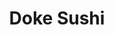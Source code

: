 ---
layout: place
title: "Doke Sushi"
permalink: /california/murphys/doke-sushi.html
stateAbbr: CA
stateName: California
cityName: Murphys
seo:
  name: "Doke Sushi"
  type: Restaurant
  links: null
description: "Looking for sushi in Murphys, California? Check out Doke Sushi for a delightful Japanese dining experience. Enjoy a variety of sushi and other dishes in a we..."
place_id: ChIJVQXJsD68kIARU61bYFucxoA
photos:
  - name: >-
      places/ChIJVQXJsD68kIARU61bYFucxoA/photos/AeeoHcJnSD1keCK5Hpk4gjSim447Iz8K23ZgaiF6SYWQV9uQ6OLq6HYLvriwRqMyvOuGqZVxXK_FstA2dQ_YqfdEZPXqcWzV9l_9mDp2J1eGh-H-uYtoTj7SCfi7nnHpCgucDdSFUPQjY7rBkdygvoYr7ThwYZ-OnQBqB85JNGr79qhgZcx1_DK7Xv3MVqgnhyUD-jSs4VRHejdlOjoSK_bun6aBZl4Vu5gFE7Eq_BtPPQehjD3AHm9Rhg71QOOHSTRHRs6rjBjRvoO27vq92ynLGj4RJ3DF0u2xLII6UqIaTUO-10CSh1w4BjP-HrX4jCNFjJWFswwsxNtFJUaEt-i8KyZk9ySXGJJrNj37j9MlqY8EnoFcR0wsKZLGxiSPIxo_fyN2Aj7VoSlj8o9GLF75aFfqh89dtNVlxOUNV1jcoNxj1g
    widthPx: 1620
    heightPx: 1080
    authorAttributions:
      - displayName: Joseph Nguyen, G Tour Photos
        uri: https://maps.google.com/maps/contrib/116628017237318634822
        photoUri: >-
          https://lh3.googleusercontent.com/a-/ALV-UjU-eupKY95FqK2jjhCT89u_lVTrXiw8GyFsMMk1LuitLNO32ts=s100-p-k-no-mo
    flagContentUri: >-
      https://www.google.com/local/imagery/report/?cb_client=maps_api_places.places_api&image_key=!1e10!2sCIHM0ogKEICAgIC437S3Ng&hl=en-US
    googleMapsUri: >-
      https://www.google.com/maps/place//data=!3m4!1e2!3m2!1sCIHM0ogKEICAgIC437S3Ng!2e10!4m2!3m1!1s0x8090bc3eb0c90555:0x80c69c5b605bad53
  - name: >-
      places/ChIJVQXJsD68kIARU61bYFucxoA/photos/AeeoHcLQiPswvJ39MbEBW8GvHQaZz9onqZdgtie1pDilJ3iCoVDzhREYweKrPVFZv99JVZaAQJVGVfpygaKcsFnfcchSJPvvYdvHISpyNZ79y8r85FoPTXNyTsasT6uRJJHi5TGXtfVyMDoHLrk0aEqx8Jzh8QhZBRrZHxqOSEOLJbpnccEUUTcJdLyY344OpvzBzqdgxwwEQieYz3XL6482xs5G_1TheihTbrG2MONzHqz54fVdO6DMrkIfG2A2Dc_4oNAMBIN2l6I1Irq4uGsIoV7mxNYZKIfjxr1wzfVONzrUAljHm46k8yMeKd6jHhxrvy8WMhJpnqYDT_sh3s-j3cV7igCy9SOZ0f_fDeOCn_1slECHxfNW5AIN8g7Ya-azxqdn12ggcQAhYk_bMJjYu7-ATlMzfOI6FyuqlsQzfjUbVzcO
    widthPx: 3264
    heightPx: 1836
    authorAttributions:
      - displayName: Shannon Prindiville
        uri: https://maps.google.com/maps/contrib/105728180427946588552
        photoUri: >-
          https://lh3.googleusercontent.com/a-/ALV-UjW2gR8SfVn6YCuqzwdMa5d-SkfmULncjIFwrTGj5DPZeC7PoI1_=s100-p-k-no-mo
    flagContentUri: >-
      https://www.google.com/local/imagery/report/?cb_client=maps_api_places.places_api&image_key=!1e10!2sCIHM0ogKEICAgID44L3TrgE&hl=en-US
    googleMapsUri: >-
      https://www.google.com/maps/place//data=!3m4!1e2!3m2!1sCIHM0ogKEICAgID44L3TrgE!2e10!4m2!3m1!1s0x8090bc3eb0c90555:0x80c69c5b605bad53
  - name: >-
      places/ChIJVQXJsD68kIARU61bYFucxoA/photos/AeeoHcKk5N3hFQXW4EUZ2qZ6mA4iRD_e8mSyatRqOdYCJvUzGKED50YIeoNLSPP6HKZtVQh0iMSHKwWLzE1kbN-MP80jXmpcvG9OEFeWyp4uIfq2FDj_3-jYdw-ABytiOV7ef_BXvgI3Tl98CSYtyzNxxhupZpFJppf1XLHegnVRjNEkZYRFuC38pFGhZjNrdTIuUbGazlgrAPMZ44WMFA6M0hlPUaXC3j8dCABRrME954bPl7xG4JIagjrPt75-uEJVL04LkAWcQtQMA9HncLXk4O5I5B1bkJgtws4StQl_TWjC3F6U_2o63pnU9WpFtaF7cxTt6CkGnFEttMvER1lFfBUY18zzwBgFDh0XRkHa3T7Qtqsrpdh7h5ApdNUOEae5xRJRKPKY0vK_T-3yb09GhxH1kyaOgnVpIvB6u3FE5RBAyz07
    widthPx: 4032
    heightPx: 3024
    authorAttributions:
      - displayName: Jamie Mayne
        uri: https://maps.google.com/maps/contrib/116559420492766883714
        photoUri: >-
          https://lh3.googleusercontent.com/a-/ALV-UjUXUO0g_FA5qXwkUjhiCtlYRdaFYW7dbIUPGO1RTwaDq85UhGCjXg=s100-p-k-no-mo
    flagContentUri: >-
      https://www.google.com/local/imagery/report/?cb_client=maps_api_places.places_api&image_key=!1e10!2sCIHM0ogKEICAgIDX2I-1-AE&hl=en-US
    googleMapsUri: >-
      https://www.google.com/maps/place//data=!3m4!1e2!3m2!1sCIHM0ogKEICAgIDX2I-1-AE!2e10!4m2!3m1!1s0x8090bc3eb0c90555:0x80c69c5b605bad53
  - name: >-
      places/ChIJVQXJsD68kIARU61bYFucxoA/photos/AeeoHcJrHx3x8NzdQClVTmEmhVmDZQdZdZSZtJk787VDQcZWsrbUXjQ4wmKEmlXeNlrbWh9X8UY3nSaNWHeoBUf92XUdb76HaSLmCIj3jzoN73ZuaHWxUzgeuE0o6GUF8-2l1tayuysUNsZI45dJMRy20rqjHFZvxjW4blOtQ5qbv-CoY8KlVR95yTNxI1MgM9digHiNBFE3TaZLI3DNQRDLtNf77k1Ydy6VbVqjlB6sl7rX-6xTT32xseYDFlrZeKGvlpXOWFlwtoflYmxeOyOnyObbAHxVnkbpqJsPiQOOkBsP0BLCnFcoZQIIDvI7Fkug-Vm9YVMcR0EMQq9ts-PrBxSDghwgX_mnkBgwuDWD4Z9_SyRz3cPMVDgb7DKmGgAJt2yfll698cQhFAu8UZfj8gdXSSFr-EP6hF59wHRKuCF7TVPi
    widthPx: 3023
    heightPx: 1816
    authorAttributions:
      - displayName: patty 007
        uri: https://maps.google.com/maps/contrib/104450951412412698599
        photoUri: >-
          https://lh3.googleusercontent.com/a-/ALV-UjWWjhlaDoNE86oJT7UeSAIbJeh1wj42DBZ4CtpY98iAKY1a-PdqkA=s100-p-k-no-mo
    flagContentUri: >-
      https://www.google.com/local/imagery/report/?cb_client=maps_api_places.places_api&image_key=!1e10!2sCIHM0ogKEICAgICu26nzsgE&hl=en-US
    googleMapsUri: >-
      https://www.google.com/maps/place//data=!3m4!1e2!3m2!1sCIHM0ogKEICAgICu26nzsgE!2e10!4m2!3m1!1s0x8090bc3eb0c90555:0x80c69c5b605bad53
  - name: >-
      places/ChIJVQXJsD68kIARU61bYFucxoA/photos/AeeoHcJx4bpMFB9on3GGFCgwujNk9NSpHAR9Cix_JKakacqCIQLXIfFUfZ_uyiI5867VzFfVVVheQ1d1caU9CTDzGZ4YtbBiXUg25pwFMYHHrAD4oBzyWSpxe67JUe1_0fX6p3uU2rjuD84Id_WSikXciTjcBfLP7QPdBgpYiBzzbo8oIp6KLYr0NxqsZoUp5o_e0bQRGmwbVOYa9rPEODh2K7MofSYe2fUJ0D8rKxnlYOspB29NsLv9mhEL5YtGq12tioeotRi7h4Eo49kUFeuFb6EaeMq_dtBOuaC2rRQ-PX_71SW7Gl3SeIynmSxluRAx81Gt_FPYUVP7df89iVJw8qevOKhZi_i9i1ERT_TrS8D36XlkjlM38zqk_DDTtsNSRFXs412pkY82iBoxc9ao_MG2q0oe3N7yqwuFGsTMqlIkGxA
    widthPx: 1620
    heightPx: 1080
    authorAttributions:
      - displayName: Joseph Nguyen, G Tour Photos
        uri: https://maps.google.com/maps/contrib/116628017237318634822
        photoUri: >-
          https://lh3.googleusercontent.com/a-/ALV-UjU-eupKY95FqK2jjhCT89u_lVTrXiw8GyFsMMk1LuitLNO32ts=s100-p-k-no-mo
    flagContentUri: >-
      https://www.google.com/local/imagery/report/?cb_client=maps_api_places.places_api&image_key=!1e10!2sCIHM0ogKEICAgIC438S1lAE&hl=en-US
    googleMapsUri: >-
      https://www.google.com/maps/place//data=!3m4!1e2!3m2!1sCIHM0ogKEICAgIC438S1lAE!2e10!4m2!3m1!1s0x8090bc3eb0c90555:0x80c69c5b605bad53
  - name: >-
      places/ChIJVQXJsD68kIARU61bYFucxoA/photos/AeeoHcIWRfJQ6axAsUC6qy_YJVjeXSVMiz8VC9gKFkJAWPUQsvmGSNtqIqMivcBGe5LjvW3xZKUFhdYaZuiads7mjpHde7f54_i8JiKR3z2EbFH1FeJ0sMlwR8Aw8NGe_5cJVtUqK1imXBV_tg1Mm7EIOaeJEntZHxNCHP6F0OQvtUo4y6Li24n76x4Txzyknc2N5bzZimG3WgoQE9b2TynR44692Fe-CnTA3eRoQ8TiBOQ3sLJvpccnXiSeMMdemBqRm8NYSlop6ipa3IgEe9lUOFIlKz_rh9WGD_IgOnzvSyd7rx-hEqu7w3eJAfdhZryNAleel5rnWqfv8F3ha2ZMPsWQ5C0VsafCjLXvwod5uOKwcC0Q1SyWVGPnvj7JEjPVKzhsS9tMYqouyqxp_H9DL_nXTlwiHSI1tWw58TieY0k
    widthPx: 1836
    heightPx: 3264
    authorAttributions:
      - displayName: Michael Cross
        uri: https://maps.google.com/maps/contrib/111392064057607121862
        photoUri: >-
          https://lh3.googleusercontent.com/a-/ALV-UjVEK6H6UWJzoQVzs0axzyEh2ngD3OWC6wR2Hlik_n3Y7R13BPLibw=s100-p-k-no-mo
    flagContentUri: >-
      https://www.google.com/local/imagery/report/?cb_client=maps_api_places.places_api&image_key=!1e10!2sCIHM0ogKEICAgIC4prKaYg&hl=en-US
    googleMapsUri: >-
      https://www.google.com/maps/place//data=!3m4!1e2!3m2!1sCIHM0ogKEICAgIC4prKaYg!2e10!4m2!3m1!1s0x8090bc3eb0c90555:0x80c69c5b605bad53
  - name: >-
      places/ChIJVQXJsD68kIARU61bYFucxoA/photos/AeeoHcK99PLu-nQmsd_IW5vwK0A6iQKmNa0lj90D10b-FTzOZzU5JpEMDtgUxkh0n2s2uQdhx6MZifzu3emcV-o9SLJOJCA7ag8_sX_r2ygupZhPKQAubGdrJHyqBhzSBx3SWjkRFCggyfiodK8ys0J74ATziJ_-mRd1X50Kl3XEPU2eMRZ-zB038-2dOz8_mo4DCIYOddo8Q-uZGxUaLFE4bbBgQk0QDqpnNauq3YCRGue3O1q6FMs6KpdrCDqCKn0hUItRREt-zQgn_ARC-jKFwZki8zvObHogfvioOf3jcCOffui-A3QZKH5_n1qMEqE5MT50dxlQ85wVXc67KmMvvcmGbbe_WEzqWczuHgVDrAmkXLFW0QhsrUeGLqYlvdOO1qKiGBbsV-k3mnSgyxg12qNI3brCAlF1gPFfhjRWx_A
    widthPx: 3024
    heightPx: 4032
    authorAttributions:
      - displayName: Kayne Phillips
        uri: https://maps.google.com/maps/contrib/100855204555284229558
        photoUri: >-
          https://lh3.googleusercontent.com/a/ACg8ocJIcooQMt8Bn0A4pTAmBiRJPWNqdihNL_xc64_WV51S55j8UQ=s100-p-k-no-mo
    flagContentUri: >-
      https://www.google.com/local/imagery/report/?cb_client=maps_api_places.places_api&image_key=!1e10!2sCIHM0ogKEICAgIDxvMijMg&hl=en-US
    googleMapsUri: >-
      https://www.google.com/maps/place//data=!3m4!1e2!3m2!1sCIHM0ogKEICAgIDxvMijMg!2e10!4m2!3m1!1s0x8090bc3eb0c90555:0x80c69c5b605bad53
  - name: >-
      places/ChIJVQXJsD68kIARU61bYFucxoA/photos/AeeoHcIHiebj_OAyY-CsgVcRMbOVnyuYIBL8aUyJA-CihhpmEGyhhkYsoy1sJaxdNTjB-oDc44c3JeDFsOLO2dGlDPdE_qwdbN_mtoo4JAakE837LLKUACV2urhCwH89m0DeWWviodL66hzj8KobhLmtelDNAl_fLKldbVNF5p1GMUZrbgJFbb1vXuuwTBDLoTtqwYAQsAwp3_ircDn0TOVv6c4yeA-1YetKIq5t-hvQGGIob1Wj9EMsm_rBBPRx5obkPigGr0fCqdDA6NK3huiItGvOlioakDtfYroajZvWlMbIKeq9Dq7vXjTrAVAa2IrKmkUPUvcCs-82iEW9maVtCofQyUAiZn7VC9yeSqEYFDrSkTGUi2CqYQi9HoHbqYNPaSRDNvoDZY3BbjOGFYS-Cy3qNzuG5bwQMIlSe1j0zZpIPg
    widthPx: 3036
    heightPx: 4048
    authorAttributions:
      - displayName: Kip Machado
        uri: https://maps.google.com/maps/contrib/103406031091814062440
        photoUri: >-
          https://lh3.googleusercontent.com/a-/ALV-UjUiz1DpN4WiBlo7jidWE1yweifkA7wKBcskw-rM3ibpbzXmqNGYQQ=s100-p-k-no-mo
    flagContentUri: >-
      https://www.google.com/local/imagery/report/?cb_client=maps_api_places.places_api&image_key=!1e10!2sCIHM0ogKEICAgID4meXOXw&hl=en-US
    googleMapsUri: >-
      https://www.google.com/maps/place//data=!3m4!1e2!3m2!1sCIHM0ogKEICAgID4meXOXw!2e10!4m2!3m1!1s0x8090bc3eb0c90555:0x80c69c5b605bad53
  - name: >-
      places/ChIJVQXJsD68kIARU61bYFucxoA/photos/AeeoHcJjLny4aDirZNGIIMI77DQLxyGP0rA61wtg6UyuJM2vctiz3vhw44-ZGxDgELmondupVRtgu_hcKlvfsK6PblczqGJrLhLMUJ-8ZgdwzKrZzrDGRRDZTvST0i2Wwhz_mt5Ii9SAstYNq5Qc4OuBk3Vfxv3UE4sNy6ovfl_FCctNYMOg5c0I_-lxK3jj9dQZ4WLq3baEss436-wvFazCEhhgjkuKODXoVBH1XgGiMvnwLCAOLzTGD1RYKcTVjzlqCp4I89EWuRGGgvd4d9We2nAJksjEtVljZfnvVW3RDbL81xtTz9k7vra6e_NUb3JRhM5GAz6ZtIKxtDC96oxuOwbPcJtbrqTTkISl7TnWeumUl1q9my9yvf_hGzfO_vq47takM9NgSjDbQYJ4neeMMahaU4RRbzidAyCZiWI4Dhv83Q
    widthPx: 4160
    heightPx: 3120
    authorAttributions:
      - displayName: Zach Isnec
        uri: https://maps.google.com/maps/contrib/114798471821285887995
        photoUri: >-
          https://lh3.googleusercontent.com/a/ACg8ocIdWWEZfDmUdxi-SgSBQzwpJbY3-w1kjMcp3QagJQIr5dzSh5XJ=s100-p-k-no-mo
    flagContentUri: >-
      https://www.google.com/local/imagery/report/?cb_client=maps_api_places.places_api&image_key=!1e10!2sCIHM0ogKEICAgID4hKi_DA&hl=en-US
    googleMapsUri: >-
      https://www.google.com/maps/place//data=!3m4!1e2!3m2!1sCIHM0ogKEICAgID4hKi_DA!2e10!4m2!3m1!1s0x8090bc3eb0c90555:0x80c69c5b605bad53
  - name: >-
      places/ChIJVQXJsD68kIARU61bYFucxoA/photos/AeeoHcJcSG8LFUM8j1sJDhSuwA8G0o6tfrmXKuP8XN2ENb31ZUmPZAbvJrMTIAVKe2NAcq1BV5D0kl_M9bF_C3CH37iNUJlXhk60xLpyb8mIvLBs47Gt0Vs5pdN8lztkRjHT0uy5y0cPVjS8LgwbhiRYIQ9nhXO5B5YEhwak22OPRuD1BFy4FLFpZqxkilOSH2UR2l08SgHvx8pDVUxLLx3Lkd8TeQqyHzfnhtUGp7e_28vfCBdFEIPe1ZEuGGaUA_KOnYQL8SJZDdVwjMu1GkW1_GWF8qktMvAanXozkCaHcVYNFGqTo8SxQ91eRDmUXNTPrnxnh9Ik4TkPk_NUvjfJQlIUQWMwSqaNXIW25S5vU6GElJaU1ioHrLfVDMm5x8idYBW-vX7eiRCe_eC0vGwgYJKMPk7qLIKFcv-0GL4CcgrFFg
    widthPx: 4160
    heightPx: 3120
    authorAttributions:
      - displayName: Stephen Harris (TrackMasterSteve)
        uri: https://maps.google.com/maps/contrib/100230857891310122626
        photoUri: >-
          https://lh3.googleusercontent.com/a-/ALV-UjWkPbBXKAtbPheH-YZ-ohaxCG7sUMKvo8k2HRGAFgoYnilMAIK31g=s100-p-k-no-mo
    flagContentUri: >-
      https://www.google.com/local/imagery/report/?cb_client=maps_api_places.places_api&image_key=!1e10!2sCIHM0ogKEICAgIC4pZ_CCw&hl=en-US
    googleMapsUri: >-
      https://www.google.com/maps/place//data=!3m4!1e2!3m2!1sCIHM0ogKEICAgIC4pZ_CCw!2e10!4m2!3m1!1s0x8090bc3eb0c90555:0x80c69c5b605bad53
address: '403 Main St #9628, Murphys, CA 95247, USA'
street: '403 Main St #9628'
city: Murphys
state: CA
zip: '95247'
country: USA
neighborhood: null
latitude: '38.137405'
longitude: '-120.463947'
accessibility_options:
  wheelchairAccessibleParking: true
  wheelchairAccessibleEntrance: true
  wheelchairAccessibleRestroom: true
  wheelchairAccessibleSeating: true
business_status: OPERATIONAL
name: Doke Sushi
google_maps_links:
  directionsUri: >-
    https://www.google.com/maps/dir//''/data=!4m7!4m6!1m1!4e2!1m2!1m1!1s0x8090bc3eb0c90555:0x80c69c5b605bad53!3e0
  placeUri: https://maps.google.com/?cid=9279275998516063571
  writeAReviewUri: >-
    https://www.google.com/maps/place//data=!4m3!3m2!1s0x8090bc3eb0c90555:0x80c69c5b605bad53!12e1
  reviewsUri: >-
    https://www.google.com/maps/place//data=!4m4!3m3!1s0x8090bc3eb0c90555:0x80c69c5b605bad53!9m1!1b1
  photosUri: >-
    https://www.google.com/maps/place//data=!4m3!3m2!1s0x8090bc3eb0c90555:0x80c69c5b605bad53!10e5
primary_type: Restaurant
opening_hours:
  regular: null
  current: null
secondary_opening_hours:
  regular:
    weekdayDescriptions: null
    type: null
  current:
    weekdayDescriptions: null
    type: null
phone: null
price_level: null
price_range: null
rating: null
rating_count: 0
website: null
reviews: null
parking_options: null
payment_options: null
allow_dogs: null
curbside_pickup: null
delivery: null
dine_in: null
good_for_children: null
good_for_groups: null
good_for_sports: null
live_music: null
menu_for_children: null
outdoor_seating: null
reservable: null
restroom: null
serves_beer: null
serves_breakfast: null
serves_brunch: null
serves_cocktails: null
serves_coffee: null
serves_dinner: null
serves_dessert: null
serves_lunch: null
serves_vegetarian_food: null
serves_wine: null
takeout: null
summary: null

---